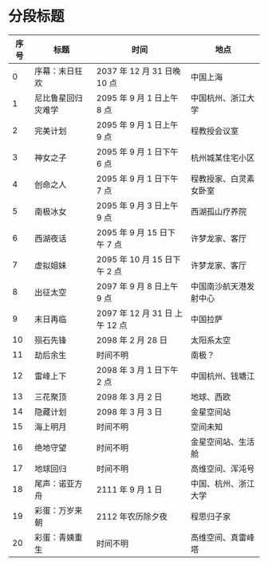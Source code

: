 # 分段标题

| 序号 | 标题 | 时间 | 地点 |
|--|--|--|--|
| 0 | 序幕：末日狂欢 | 2037 年 12 月 31 日晚 10 点 | 中国上海 |
| 1 | 尼比鲁星回归灾难学 | 2095 年 9 月 1 日上午 8 点 | 中国杭州、浙江大学 |
| 2 | 完美计划 | 2095 年 9 月 1 日上午 9 点 | 程教授会议室 |
| 3 | 神女之子 | 2095 年 9 月 1 日下午 6 点 | 杭州城某住宅小区 |
| 4 | 创命之人 | 2095 年 9 月 1 日下午 7 点 | 程教授家、白灵素女卧室 |
| 5 | 南极冰女 | 2095 年 9 月 3 日上午 9 点 | 西湖孤山疗养院 |
| 6 | 西湖夜话 | 2095 年 9 月 15 日下午 7 点 | 许梦龙家、客厅 |
| 7 | 虚拟姐妹 | 2095 年 10 月 15 日下午 2 点 | 许梦龙家、客厅 |
| 8 | 出征太空 | 2097 年 9 月 8 日上午 9 点 | 中国南沙航天港发射中心 |
| 9 | 末日再临 | 2097 年 12 月 31 日 上午 12 点 | 中国拉萨 |
| 10 | 殒石先锋 | 2098 年 2 月 28 日 | 太阳系太空 |
| 11 | 劫后余生 | 时间不明 | 南极？ |
| 12 | 雷峰上下 | 2098 年 3 月 1 日下午 2 点 | 中国杭州、钱塘江 |
| 13 | 三花聚顶 | 2098 年 3 月 2 日 | 地球、西欧 |
| 14 | 隐藏计划 | 2098 年 3 月 3 日 | 金星空间站 |
| 15 | 海上明月 | 时间不明 | 空间未知 |
| 16 | 绝地守望 | 时间不明 | 金星空间站、生活舱 |
| 17 | 地球回归 | 时间不明 | 高维空间、浑沌号 |
| 18 | 尾声：诺亚方舟 | 2111 年 9 月 1 日 | 中国、杭州、浙江大学 |
| 19 | 彩蛋：万岁来朝 | 2112 年农历除夕夜 | 程思归子家 |
| 20 | 彩蛋：青姨重生 | 时间不明 | 高维空间、真雷峰塔 |

